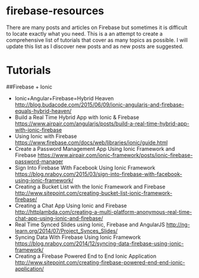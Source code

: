# firebase-resources
There are many posts and articles on Firebase but sometimes it is difficult to locate exactly what you need. This is a an attempt to create a comprehensive list of tutorials that cover as many topics as possible. I will update this list as I discover new posts and as new posts are suggested.
# Tutorials
##Firebase + Ionic
* Ionic+Angular+Firebase=Hybrid Heaven http://blog.budacode.com/2015/06/09/ionic-angularjs-and-firebase-equals-hybrid-heaven/
* Build a Real Time Hybrid App with Ionic & Firebase https://www.airpair.com/angularjs/posts/build-a-real-time-hybrid-app-with-ionic-firebase
* Using Ionic with Firebase https://www.firebase.com/docs/web/libraries/ionic/guide.html
* Create a Password Management App Using Ionic Framework and Firebase https://www.airpair.com/ionic-framework/posts/ionic-firebase-password-manager
* Sign Into Firebase With Facebook Using Ionic Framework https://blog.nraboy.com/2015/03/sign-into-firebase-with-facebook-using-ionic-framework/
* Creating a Bucket List with the Ionic Framework and Firebase http://www.sitepoint.com/creating-bucket-list-ionic-framework-firebase/
* Creating a Chat App Using Ionic and Firebase http://httplambda.com/creating-a-multi-platform-anonymous-real-time-chat-app-using-ionic-and-firebase/
* Real Time Synced Slides using Ionic, Firebase and AngularJS http://ng-learn.org/2014/07/Project_Synces_Slides/
* Syncing Data With Firebase Using Ionic Framework https://blog.nraboy.com/2014/12/syncing-data-firebase-using-ionic-framework/
* Creating a Firebase Powered End to End Ionic Application http://www.sitepoint.com/creating-firebase-powered-end-end-ionic-application/
